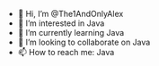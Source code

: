 - 👋 Hi, I’m @The1AndOnlyAlex
- 👀 I’m interested in Java
- 🌱 I’m currently learning Java
- 💞️ I’m looking to collaborate on Java
- 📫 How to reach me: Java

<!---
The1AndOnlyAlex/The1AndOnlyAlex is a ✨ special ✨ repository because its `README.md` (this file) appears on your GitHub profile.
You can click the Preview link to take a look at your changes.
--->
